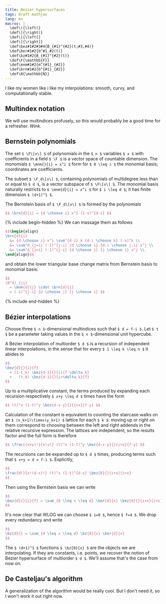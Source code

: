 ```yaml
---
title: Bézier hypersurfaces
tags: draft mathjax
lang: en
macros: |
  \def\({\left(}
  \def\){\right)}
  \def\[{\left[}
  \def\]{\right]}
  \def\bez#1#2#3#4{B_{#1}^{#2}(t;#3,#4)}
  \def\ber#1#2{b^#1_#2(t)}
  \def\bz#1#2{B_{#1}^{#2}(t)}
  \def\F{\mathbb{F}}
  \def\mnm#1#2{m^{#1}_{#2}}
  \def\brn#1#2{b^{#1}_{#2}}
  \def\N{\mathbb{N}}
---
```



I like my women like i like my interpolations: smooth, curvy, and computationally stable.








## Multindex notation

We will use multindices profusely, so this would probably be a good time for a refresher.
*Wink*.








## Bernstein polynomials

The set `$ \F\[x\] $` of polynomials in the `$ n $` variables `$ x $` with coefficients in a field `$ \F $` is a vector space of countable dimension.
The monomials `$ \mnm{}{i} = x^i $` form for `$ 0 \leq i $` the monomial basis; coordinates are coefficients.

The subset `$ \F_d\[x\] $`, containing polynomials of multidegree less than or equal to `$ d $`, is a vector subspace of `$ \F\[x\] $`.
The monomial basis naturally restricts to `$ \mnm{d}{i} = x^i $` for `$ i \leq d $`; it has finite dimension `$ (d+1)^1 $`.

The Bernstein basis of `$ \F_d\[x\] $` is formed by the polynomials

``` tex
$$ \brn{d}{i} = {d \choose i} x^i (1-x)^{d-i} $$
```




{% include begin-hidden %}
We can massage them as follows
``` tex
$$\begin{align}
\brn{d}{i}
  &= {d \choose i} x^i \sum^{d-i}_k {d-i \choose k} (-x)^k \\
  &= \sum^d_{j=i} (-1)^{j-i} {d \choose i} {d-i \choose j-i} x^j \\
  &= \sum^d_{j=i} (-1)^{j-i} {d \choose j} {j \choose i} x^j \\
\end{align}$$
```
and obtain the lower triangular base change matrix from Bernstein basis to monomial basis:
``` tex
$$
(B^d)_{ji}
  = \mnm{d}{j} \cdot \brn{d}{i}
  = (-1)^{j-i} {d \choose j} {j \choose i} $$
```
{% include end-hidden %}








## Bézier interpolations


Choose three `$ n $`-dimensional multindices such that `$ d = f-i $`.
Let `$ t $` be a parameter taking values in the `$ n $`-dimensional unit hypercube.

A Bézier interpolation of multiorder `$ d $` is a recursion of independent linear interpolations, in the sense that for every `$ 1 \leq k \leq n $` it abides to

``` tex
$$
\bez{d}{}{i}{f}
  = (1-t_k) \bez{d-1}{}{i}{f-\delta_k}
  +   (t_k) \bez{d-1}{}{i+\delta_k}{f}
$$
```

Up to a multiplicative constant, the terms produced by expanding each recursion respectively `$ x+y \leq d $` times have the form

``` tex
$$ (t)^x (1-t)^y \bez{d-x-y}{}{i+x}{f-y} $$
```

Calculation of the constant is equivalent to counting the staircase walks on an `$ (x_k+1)\times(y_k+1) $` lattice for each `$ k $`: moving up or right on them correspond to choosing between the left and right addends in the relative recursive expression.
The lattices are independent, so the results factor and the full form is therefore

``` tex
$$ \frac{(x+y)!}{x!y!} (t)^x (1-t)^y \bez{d-x-y}{}{i+x}{f-y} $$
```

The recursions can be expanded up to `$ d $` times, producing terms such that `$ x+y = d = f-i $`.
Explicitly,


``` tex
$$
\frac{d!}{x!(d-x)!} (t)^x (1-t)^{d-x} \bez{0}{}{i+x}{i+x}
$$
```

Then using the Bernstein basis we can write

``` tex
$$
\bez{d}{}{i}{f} = \sum_{0 \leq x \leq d} \ber{d}{x} \bez{0}{}{i+x}{i+x}
$$
```

It's now clear that WLOG we can choose `$ i=0 $`, hence `$ f=d $`.
We drop every redundancy and write

``` tex
$$
\bz{d}{} = \sum_{0 \leq x \leq d} \bz{0}{x} \ber{d}{x}
$$
```

The `$ (d+1)^1 $` functions `$ \bz{0}{x} $` are the objects we are interpolating.
If they are constants, i.e. points, we recover the notion of Bézier hypersurface of multiorder `$ d $`.
We'll assume that's the case from now on.








## De Casteljau's algorithm

A generalization of the algorithm would be really cool.
But I don't need it, so I won't work it out right now.







